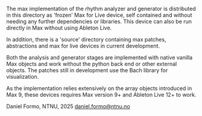 The max implementation of the rhythm analyzer and generator is distributed in this directory as 'frozen' Max for Live device, self contained and without needing any further dependencies or libraries. This device can also be run directly in Max without using Ableton Live.

In addition, there is a 'source' directory containing max patches, abstractions and max for live devices in current development.

Both the analysis and generator stages are implemented with native vanilla Max objects and work without the python back end or other external objects. The patches still in development use the Bach library for visualization.

As the implementation relies extensively on the array objects introduced in Max 9, these devices requires Max version 9+ and Ableton Live 12+ to work.


Daniel Formo, NTNU, 2025
daniel.formo@ntnu.no
